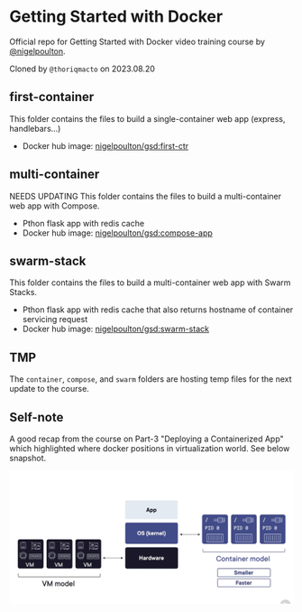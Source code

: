 # Getting Started with Docker

Official repo for Getting Started with Docker video training course by [@nigelpoulton](https://twitter.com/nigelpoulton).

Cloned by `@thoriqmacto` on 2023.08.20

## first-container

This folder contains the files to build a single-container web app (express, handlebars...)

- Docker hub image: [nigelpoulton/gsd:first-ctr](https://hub.docker.com/repository/docker/nigelpoulton/gsd)

## multi-container

NEEDS UPDATING
This folder contains the files to build a multi-container web app with Compose.

- Pthon flask app with redis cache
- Docker hub image: [nigelpoulton/gsd:compose-app](https://hub.docker.com/repository/docker/nigelpoulton/gsd)

## swarm-stack

This folder contains the files to build a multi-container web app with Swarm Stacks.

- Pthon flask app with redis cache that also returns hostname of container servicing request
- Docker hub image: [nigelpoulton/gsd:swarm-stack](https://hub.docker.com/repository/docker/nigelpoulton/gsd)

## TMP

The `container`, `compose`, and `swarm` folders are hosting temp files for the next update to the course.

## Self-note

A good recap from the course on Part-3 "Deploying a Containerized App" which highlighted where docker positions in virtualization world.
See below snapshot.

![Docker as virtualization of OS(Kernel)](./recap-snap/snap_01_dockerAsVirtualOS.png)
